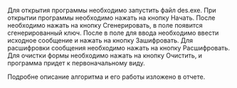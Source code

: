 Для открытия программы необходимо запустить файл des.exe. 
При открытии программы необходимо нажать на кнопку Начать.
После необходимо нажать на кнопку Сгенерировать, в поле появится сгенерированный ключ.
После в поле для ввода необходимо ввести исходное сообщение и нажать на кнопку Зашифровать.
Для расшифровки сообщения необходимо нажать на кнопку Расшифровать.
Для очистки формы необходимо нажать на кнопку Очистить, и программа придет к первоначальному виду.


Подробне описание алгоритма и его работы изложено в отчете.
